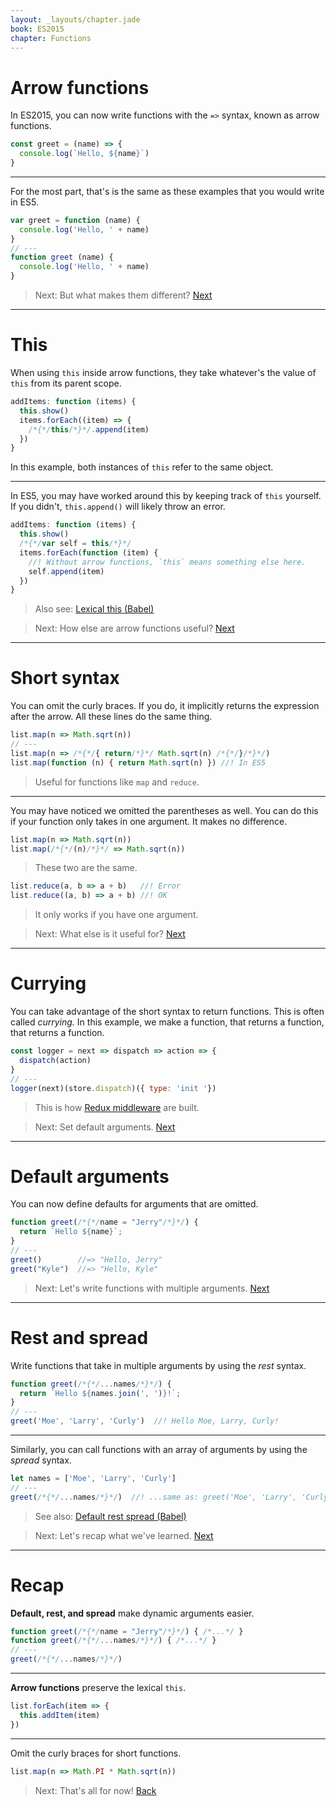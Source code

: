 ```yaml
---
layout: _layouts/chapter.jade
book: ES2015
chapter: Functions
---
```


# Arrow functions

In ES2015, you can now write functions with the `=>` syntax, known as arrow functions.

```js
const greet = (name) => {
  console.log(`Hello, ${name}`)
}
```

---

For the most part, that's is the same as these examples that you would write in ES5.

```js
var greet = function (name) {
  console.log('Hello, ' + name)
}
// ---
function greet (name) {
  console.log('Hello, ' + name)
}
```

> Next: But what makes them different? [Next](#)

* * * * * * * * * * * * * * * * * * * * * * * * * * * * * * * * * * * * * * *

# This

When using `this` inside arrow functions, they take whatever's the value of `this` from its parent scope.

```js
addItems: function (items) {
  this.show()
  items.forEach((item) => {
    /*{*/this/*}*/.append(item)
  })
}
```

In this example, both instances of `this` refer to the same object.

---

In ES5, you may have worked around this by keeping track of `this` yourself. If you didn't, `this.append()` will likely throw an error.


```js
addItems: function (items) {
  this.show()
  /*{*/var self = this/*}*/
  items.forEach(function (item) {
    //! Without arrow functions, `this` means something else here.
    self.append(item)
  })
}
```

> Also see: [Lexical this (Babel)](http://babeljs.io/docs/learn-es2015/#arrows)

<!-- -->

> Next: How else are arrow functions useful? [Next](#)

* * * * * * * * * * * * * * * * * * * * * * * * * * * * * * * * * * * * * * *

# Short syntax

You can omit the curly braces. If you do, it implicitly returns the expression after the arrow.
All these lines do the same thing.

```js
list.map(n => Math.sqrt(n))
// ---
list.map(n => /*{*/{ return/*}*/ Math.sqrt(n) /*{*/}/*}*/)
list.map(function (n) { return Math.sqrt(n) }) //! In ES5
```

> Useful for functions like `map` and `reduce`.

---

You may have noticed we omitted the parentheses as well. You can do this if your function only takes in one argument. It makes no difference.

```js
list.map(n => Math.sqrt(n))
list.map(/*{*/(n)/*}*/ => Math.sqrt(n))
```

> These two are the same.

```js
list.reduce(a, b => a + b)   //! Error
list.reduce((a, b) => a + b) //! OK
```

> It only works if you have one argument.

<!-- -->

> Next: What else is it useful for? [Next](#)

* * * * * * * * * * * * * * * * * * * * * * * * * * * * * * * * * * * * * * *

# Currying

You can take advantage of the short syntax to return functions. This is often called *currying.* In this example, we make a function, that returns a function, that returns a function.

```js
const logger = next => dispatch => action => {
  dispatch(action)
}
// ---
logger(next)(store.dispatch)({ type: 'init '})
```

> This is how [Redux middleware](../redux/middleware) are built.

<!-- -->

> Next: Set default arguments. [Next](#default-arguments)

* * * * * * * * * * * * * * * * * * * * * * * * * * * * * * * * * * * * * * *

# Default arguments

You can now define defaults for arguments that are omitted.

```js
function greet(/*{*/name = "Jerry"/*}*/) {
  return `Hello ${name}`;
}
// ---
greet()        //=> "Hello, Jerry"
greet("Kyle")  //=> "Hello, Kyle"
```

> Next: Let's write functions with multiple arguments. [Next](#rest-and-spread)

* * * * * * * * * * * * * * * * * * * * * * * * * * * * * * * * * * * * * * *

# Rest and spread

Write functions that take in multiple arguments by using the *rest* syntax.

```js
function greet(/*{*/...names/*}*/) {
  return `Hello ${names.join(', ')}!`;
}
// ---
greet('Moe', 'Larry', 'Curly')  //! Hello Moe, Larry, Curly!
```

---

Similarly, you can call functions with an array of arguments by using the *spread* syntax.

```js
let names = ['Moe', 'Larry', 'Curly']
// ---
greet(/*{*/...names/*}*/)  //! ...same as: greet('Moe', 'Larry', 'Curly')
```

> See also: [Default rest spread (Babel)](http://babeljs.io/docs/learn-es2015/#default--rest--spread)

<!-- -->

> Next: Let's recap what we've learned. [Next](#recap)

* * * * * * * * * * * * * * * * * * * * * * * * * * * * * * * * * * * * * * *

# Recap

**Default, rest, and spread** make dynamic arguments easier.

```js
function greet(/*{*/name = "Jerry"/*}*/) { /*...*/ }
function greet(/*{*/...names/*}*/) { /*...*/ }
// ---
greet(/*{*/...names/*}*/)
```

---

**Arrow functions** preserve the lexical `this`.

```js
list.forEach(item => {
  this.addItem(item)
})
```

---

Omit the curly braces for short functions.

```js
list.map(n => Math.PI * Math.sqrt(n))
```

> Next: That's all for now! [Back](.)
